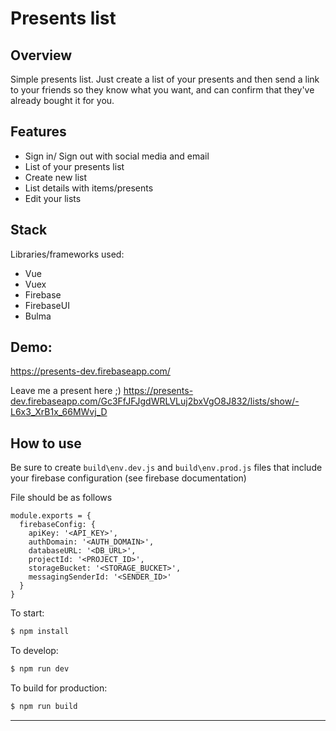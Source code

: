 # Presents list
## Overview
Simple presents list. Just create a list of your presents and then send a link to your friends so they know what you want, and can confirm that they've already bought it for you.

## Features
- Sign in/ Sign out with social media and email
- List of your presents list
- Create new list
- List details with items/presents
- Edit your lists

## Stack
Libraries/frameworks used:
- Vue
- Vuex
- Firebase
- FirebaseUI
- Bulma

## Demo:
https://presents-dev.firebaseapp.com/

Leave me a present here ;) 
https://presents-dev.firebaseapp.com/Gc3FfJFJgdWRLVLuj2bxVgO8J832/lists/show/-L6x3_XrB1x_66MWvj_D


## How to use

Be sure to create `build\env.dev.js` and `build\env.prod.js` files that include your firebase configuration (see firebase documentation)

File should be as follows

```
module.exports = {
  firebaseConfig: {
    apiKey: '<API_KEY>',
    authDomain: '<AUTH_DOMAIN>',
    databaseURL: '<DB_URL>',
    projectId: '<PROJECT_ID>',
    storageBucket: '<STORAGE_BUCKET>',
    messagingSenderId: '<SENDER_ID>'
  }
}
```

To start:

```bash
$ npm install
```

To develop:

```bash
$ npm run dev
```

To build for production:

```bash
$ npm run build
```

---

